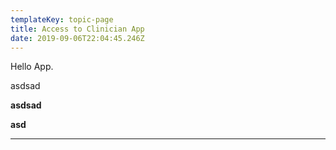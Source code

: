 ```yaml
---
templateKey: topic-page
title: Access to Clinician App
date: 2019-09-06T22:04:45.246Z
---
```

Hello App.



asdsad

**asdsad**

**asd**

****
